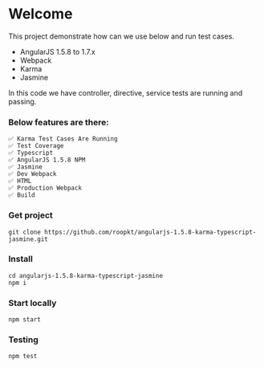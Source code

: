 # Welcome

This project demonstrate how can we use below and run test cases. 
- AngularJS 1.5.8 to 1.7.x 
- Webpack
- Karma
- Jasmine 

In this code we have controller, directive, service tests are running and passing. 
### Below features are there:
    ✅ Karma Test Cases Are Running
    ✅ Test Coverage
    ✅ Typescript
    ✅ AngularJS 1.5.8 NPM
    ✅ Jasmine
    ✅ Dev Webpack
    ✅ HTML
    ✅ Production Webpack
    ✅ Build


### Get project 
    git clone https://github.com/roopkt/angularjs-1.5.8-karma-typescript-jasmine.git 

### Install 
    cd angularjs-1.5.8-karma-typescript-jasmine
    npm i 

### Start locally
    npm start

### Testing
    npm test 

